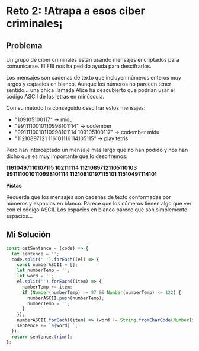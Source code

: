 # Reto 2: !Atrapa a esos ciber criminales¡

## Problema

Un grupo de ciber criminales están usando mensajes encriptados para comunicarse. El FBI nos ha pedido ayuda para descifrarlos.

Los mensajes son cadenas de texto que incluyen números enteros muy largos y espacios en blanco. Aunque los números no parecen tener sentido... una chica llamada Alice ha descubierto que podrían usar el código ASCII de las letras en minúscula.

Con su método ha conseguido descifrar estos mensajes:

- "109105100117" -> midu
- "9911110010110998101114" -> codember
- "9911110010110998101114 109105100117" -> codember midu
- "11210897121 116101116114105115" -> play tetris

Pero han interceptado un mensaje más largo que no han podido y nos han dicho que es muy importante que lo descifremos:

**11610497110107115 102111114 11210897121105110103 9911110010110998101114 11210810197115101 11510497114101**

**Pistas**

Recuerda que los mensajes son cadenas de texto conformadas por números y espacios en blanco.
Parece que los números tienen algo que ver con el código ASCII.
Los espacios en blanco parece que son simplemente espacios...

## Mi Solución

```js
const getSentence = (code) => {
  let sentence = '';
  code.split(' ').forEach((el) => {
    const numberASCII = [];
    let numberTemp = '';
    let word = '';
    el.split('').forEach((item) => {
      numberTemp += item;
      if (Number(numberTemp) >= 97 && Number(numberTemp) <= 122) {
        numberASCII.push(numberTemp);
        numberTemp = '';
      }
    });
    numberASCII.forEach((item) => (word += String.fromCharCode(Number(item))));
    sentence += `${word} `;
  });
  return sentence.trim();
};
```